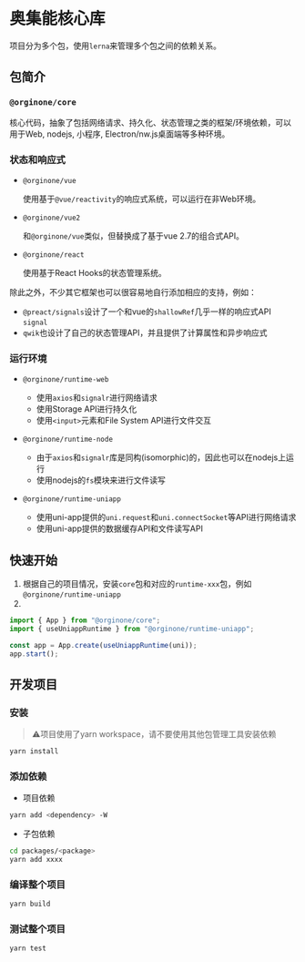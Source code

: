 # 奥集能核心库


项目分为多个包，使用`lerna`来管理多个包之间的依赖关系。


## 包简介

### `@orginone/core`

核心代码，抽象了包括网络请求、持久化、状态管理之类的框架/环境依赖，可以用于Web, nodejs, 小程序, Electron/nw.js桌面端等多种环境。

### 状态和响应式

* `@orginone/vue`

  使用基于`@vue/reactivity`的响应式系统，可以运行在非Web环境。

* `@orginone/vue2`

  和`@orginone/vue`类似，但替换成了基于vue 2.7的组合式API。

* `@orginone/react`

  使用基于React Hooks的状态管理系统。



除此之外，不少其它框架也可以很容易地自行添加相应的支持，例如：

* `@preact/signals`设计了一个和vue的`shallowRef`几乎一样的响应式API `signal`
* `qwik`也设计了自己的状态管理API，并且提供了计算属性和异步响应式


### 运行环境

* `@orginone/runtime-web`

  * 使用`axios`和`signalr`进行网络请求
  * 使用Storage API进行持久化
  * 使用`<input>`元素和File System API进行文件交互

* `@orginone/runtime-node`

  * 由于`axios`和`signalr`库是同构(isomorphic)的，因此也可以在nodejs上运行
  * 使用nodejs的`fs`模块来进行文件读写

* `@orginone/runtime-uniapp`

  * 使用uni-app提供的`uni.request`和`uni.connectSocket`等API进行网络请求
  * 使用uni-app提供的数据缓存API和文件读写API

## 快速开始

1. 根据自己的项目情况，安装`core`包和对应的`runtime-xxx`包，例如`@orginone/runtime-uniapp`
2. 
```typescript
import { App } from "@orginone/core";
import { useUniappRuntime } from "@orginone/runtime-uniapp";

const app = App.create(useUniappRuntime(uni));
app.start();

```

## 开发项目

### 安装

> ⚠️项目使用了yarn workspace，请不要使用其他包管理工具安装依赖

```bash
yarn install
```
### 添加依赖

* 项目依赖
```bash
yarn add <dependency> -W
```
* 子包依赖
```bash
cd packages/<package>
yarn add xxxx
```

### 编译整个项目
```bash
yarn build
```
### 测试整个项目
```bash
yarn test
```